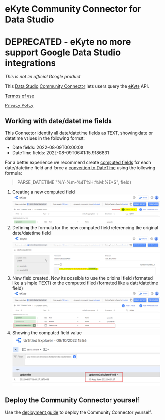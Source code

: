 # eKyte Community Connector for Data Studio

# DEPRECATED - eKyte no more support Google Data Studio integrations

*This is not an official Google product*

This [Data Studio](https://datastudio.google.com) [Community
Connector](https://developers.google.com/datastudio/connector) lets users query
the [eKyte](https://www.ekyte.com/) API.

[Termos of use](https://www.ekyte.com/pt-br/termos-de-uso/)

[Privacy Policy](https://www.ekyte.com/pt-br/politica-de-privacidade-para-conector-data-studio/)

## Working with date/datetime fields

This Connector identify all date/datetime fields as TEXT, showing date or datetime values in the following format:
  - Date fields: 2022-08-09T00:00:00
  - DateTime fields: 2022-08-09T06:01:15.9186831
  
For a better experience we recommend create [computed fields](https://support.google.com/datastudio/answer/6299685#zippy=%2Cneste-artigo) for each date/datetime field and force a [convertion to DateTime](https://support.google.com/datastudio/answer/10309432?hl=pt-BR&ref_topic=7570421) using the following formula:

> PARSE_DATETIME("%Y-%m-%dT%H:%M:%E*S", field)

1. Creating a new computed field
![Creating a new computed field](https://github.com/eKyte/ekyte-googledatastudio-connector/blob/main/docs/create_new_field.png?raw=true)
2. Defining the formula for the new computed field referencing the original date/datetime field
![Defining the formula for the new computed field referencing the original date/datetime field](https://github.com/eKyte/ekyte-googledatastudio-connector/blob/main/docs/field_formula.png?raw=true)
3. New field created. Now its possible to use the original field (formated like a simple TEXT) or the computed filed (formated like a date/datetime field)
![New field created](https://github.com/eKyte/ekyte-googledatastudio-connector/blob/main/docs/computed_field_created.png?raw=true)
4. Showing the computed field value
![Showing the computed field value whith the right format](https://github.com/eKyte/ekyte-googledatastudio-connector/blob/main/docs/computed_field_value.png?raw=true)

  
## Deploy the Community Connector yourself

Use the [deployment guide](https://github.com/googledatastudio/community-connectors/blob/master/deploy.md) to deploy the Community Connector
yourself.
